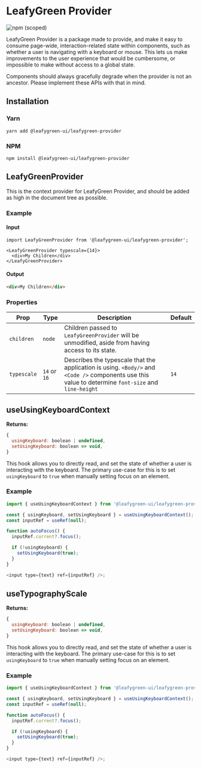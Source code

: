 # LeafyGreen Provider

![npm (scoped)](https://img.shields.io/npm/v/@leafygreen-ui/leafygreen-provider.svg)

LeafyGreen Provider is a package made to provide, and make it easy to consume page-wide, interaction-related state within components, such as whether a user is navigating with a keyboard or mouse. This lets us make improvements to the user experience that would be cumbersome, or impossible to make without access to a global state.

Components should always gracefully degrade when the provider is not an ancestor. Please implement these APIs with that in mind.

## Installation

### Yarn

```shell
yarn add @leafygreen-ui/leafygreen-provider
```

### NPM

```shell
npm install @leafygreen-ui/leafygreen-provider
```

## LeafyGreenProvider

This is the context provider for LeafyGreen Provider, and should be added as high in the document tree as possible.

### Example

#### Input

```JS
import LeafyGreenProvider from '@leafygreen-ui/leafygreen-provider';

<LeafyGreenProvider typescale={14}>
  <div>My Children</div>
</LeafyGreenProvider>
```

#### Output

```HTML
<div>My Children</div>
```

### Properties

| Prop        | Type         | Description                                                                                                                                          | Default |
| ----------- | ------------ | ---------------------------------------------------------------------------------------------------------------------------------------------------- | ------- |
| `children`  | `node`       | Children passed to `LeafyGreenProvider` will be unmodified, aside from having access to its state.                                                   |         |
| `typescale` | `14` or `16` | Describes the typescale that the application is using. `<Body/>` and `<Code />` components use this value to determine `font-size` and `line-height` | `14`    |

## useUsingKeyboardContext

**Returns:**

```js
{
  usingKeyboard: boolean | undefined,
  setUsingKeyboard: boolean => void,
}
```

This hook allows you to directly read, and set the state of whether a user is interacting with the keyboard. The primary use-case for this is to set `usingKeyboard` to `true` when manually setting focus on an element.

### Example

```js
import { useUsingKeyboardContext } from '@leafygreen-ui/leafygreen-provider';

const { usingKeyboard, setUsingKeyboard } = useUsingKeyboardContext();
const inputRef = useRef(null);

function autoFocus() {
  inputRef.current?.focus();

  if (!usingKeyboard) {
    setUsingKeyboard(true);
  }
}

<input type={text} ref={inputRef} />;
```

## useTypographyScale

**Returns:**

```js
{
  usingKeyboard: boolean | undefined,
  setUsingKeyboard: boolean => void,
}
```

This hook allows you to directly read, and set the state of whether a user is interacting with the keyboard. The primary use-case for this is to set `usingKeyboard` to `true` when manually setting focus on an element.

### Example

```js
import { useUsingKeyboardContext } from '@leafygreen-ui/leafygreen-provider';

const { usingKeyboard, setUsingKeyboard } = useUsingKeyboardContext();
const inputRef = useRef(null);

function autoFocus() {
  inputRef.current?.focus();

  if (!usingKeyboard) {
    setUsingKeyboard(true);
  }
}

<input type={text} ref={inputRef} />;
```
